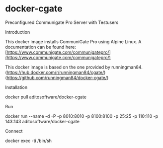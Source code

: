 # docker-cgate
Preconfigured Communigate Pro Server with Testusers

Introduction

This docker image installs CommuniGate Pro using Alpine Linux.
A documentation can be found here:
[https://www.communigate.com/communigatepro/](https://www.communigate.com/communigatepro/)

This docker image is based on the one provided by runningman84.
(https://hub.docker.com/r/runningman84/cgate/)
(https://github.com/runningman84/docker-cgate/)


Installation

docker pull aditosoftware/docker-cgate

Run

docker run --name <name> -d -P -p 8010:8010 -p 8100:8100 -p 25:25 -p 110:110 -p 143:143 aditosoftware/docker-cgate

Connect

docker exec -ti <name> /bin/sh